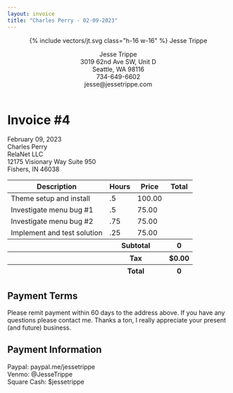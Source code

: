 ```yaml
---
layout: invoice
title: "Charles Perry - 02-09-2023"
---
```


<header class="grid grid-cols-4 mb-6">
	<div class="col-span-2 col-start-2 flex flex-col items-center">
		<span class="text-white bg-black rounded-full p-1 mb-2">{% include vectors/jt.svg class="h-16 w-16" %}</span>
		<span class="font-bold uppercase">Jesse Trippe</span>
	</div>
	<p class="">
		Jesse Trippe<br>
		3019 62nd Ave SW, Unit D<br>
		Seattle, WA 98116<br>
		734-649-6602<br>
		jesse@jessetrippe.com
	</p>
</header>
<div class="mb-6">
	<h1 class="font-bold uppercase mb-2">Invoice #4</h1>
	<div>February 09, 2023</div>
	<div>Charles Perry</div>
	<div>RelaNet LLC</div>
	<div>12175 Visionary Way Suite 950</div>
	<div>Fishers, IN 46038</div>
</div>
<table class="w-full mb-6">
	<thead>
		<tr>
			<th class="py-2 px-3 text-left bg-gray-200">Description</th>
			<th class="py-2 px-3 text-right bg-gray-200">Hours</th>
			<th class="py-2 px-3 text-right bg-gray-200">Price</th>
			<th class="py-2 px-3 text-right bg-gray-200">Total</th>
		</tr>
	</thead>
	<tbody id="invoice-tbody">
		<tr class="border-gray-200 border-b-2">
			<td class="py-2 px-3">Theme setup and install</td>
			<td class="py-2 px-3 text-right" data-value="quantity">.5</td>
			<td class="py-2 px-3 text-right" data-value="price">100.00</td>
			<td class="py-2 px-3 text-right font-bold" data-value="total"></td>
		</tr>
		<tr class="border-gray-200 border-b-2">
			<td class="py-2 px-3">Investigate menu bug #1</td>
			<td class="py-2 px-3 text-right" data-value="quantity">.5</td>
			<td class="py-2 px-3 text-right" data-value="price">75.00</td>
			<td class="py-2 px-3 text-right font-bold" data-value="total"></td>
		</tr>
		<tr class="border-gray-200 border-b-2">
			<td class="py-2 px-3">Investigate menu bug #2</td>
			<td class="py-2 px-3 text-right" data-value="quantity">.75</td>
			<td class="py-2 px-3 text-right" data-value="price">75.00</td>
			<td class="py-2 px-3 text-right font-bold" data-value="total"></td>
		</tr>
		<tr class="border-gray-200 border-b-2">
			<td class="py-2 px-3">Implement and test solution</td>
			<td class="py-2 px-3 text-right" data-value="quantity">.25</td>
			<td class="py-2 px-3 text-right" data-value="price">75.00</td>
			<td class="py-2 px-3 text-right font-bold" data-value="total"></td>
		</tr>
	</tbody>
	<tfoot id="invoice-tfoot">
		<tr>
			<th></th>
			<th colspan="2" class="py-2 px-3 text-left border-gray-200 border-b-2">Subtotal</th>
			<th class="py-2 px-3 text-right border-gray-200 border-b-2">0</th>
		</tr>
		<tr>
			<th></th>
			<th colspan="2" class="py-2 px-3 text-left border-gray-200 border-b-2">Tax</th>
			<th class="py-2 px-3 text-right border-gray-200 border-b-2">$0.00</th>
		</tr>
		<tr>
			<th></th>
			<th colspan="2" class="py-2 px-3 text-left border-gray-200 border-b-2">Total</th>
			<th class="py-2 px-3 text-right border-gray-200 border-b-2">0</th>
		</tr>
	</tfoot>
</table>
<div class="mb-6">
	<h2 class="font-bold uppercase mb-2">Payment Terms</h2>
	<p class="max-w-4xl">Please remit payment within 60 days to the address above. If you have any questions please contact me. Thanks a ton, I really appreciate your present (and future) business.</p>
</div>
<div>
	<h2 class="font-bold uppercase mb-2">Payment Information</h2>
	<p>
		Paypal: paypal.me/jessetrippe<br>
		Venmo: @JesseTrippe<br>
		Square Cash: $jessetrippe
	</p>
</div>
<script>
	const tbody = document.getElementById("invoice-tbody");
	let totalAmount = 0;

	Array.from(tbody.rows).forEach((row) => {
	   let quantity = parseFloat(row.cells[1].innerHTML);
	   let price = 100; // hourly rate
	   let total = quantity * price;
	   totalAmount = parseFloat(total + totalAmount);
	   row.cells[3].innerHTML = "$" + total.toFixed(2);
	   row.cells[2].innerHTML = "$" + price.toFixed(2);
	});

	const tfoot = document.getElementById("invoice-tfoot");

	tfoot.rows[0].cells[2].innerHTML = "$" + totalAmount.toFixed(2);
	tfoot.rows[2].cells[2].innerHTML = "$" + totalAmount.toFixed(2);
</script>
